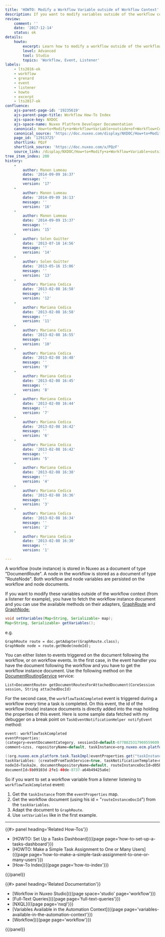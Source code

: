 ```yaml
---
title: 'HOWTO: Modify a Workflow Variable outside of Workflow Context'
description: If you want to modify variables outside of the workflow context, you have to fetch the workflow instance document and use the available methods on their adapters.
review:
    comment: ''
    date: '2017-12-14'
    status: ok
details:
    howto:
        excerpt: Learn how to modify a workflow outside of the workflow context.
        level: Advanced
        tool: Studio
        topics: 'Workflow, Event, Listener'
labels:
    - lts2016-ok
    - workflow
    - grenard
    - event
    - listener
    - howto
    - excerpt
    - lts2017-ok
confluence:
    ajs-parent-page-id: '19235619'
    ajs-parent-page-title: Workflow How-To Index
    ajs-space-key: NXDOC
    ajs-space-name: Nuxeo Platform Developer Documentation
    canonical: How+to+Modify+a+Workflow+Variable+outside+of+Workflow+Context
    canonical_source: 'https://doc.nuxeo.com/display/NXDOC/How+to+Modify+a+Workflow+Variable+outside+of+Workflow+Context'
    page_id: '12913725'
    shortlink: PQzF
    shortlink_source: 'https://doc.nuxeo.com/x/PQzF'
    source_link: /display/NXDOC/How+to+Modify+a+Workflow+Variable+outside+of+Workflow+Context
tree_item_index: 200
history:
    -
        author: Manon Lumeau
        date: '2014-09-09 16:37'
        message: ''
        version: '17'
    -
        author: Manon Lumeau
        date: '2014-09-09 16:13'
        message: ''
        version: '16'
    -
        author: Manon Lumeau
        date: '2014-09-09 15:37'
        message: ''
        version: '15'
    -
        author: Solen Guitter
        date: '2013-07-18 14:56'
        message: ''
        version: '14'
    -
        author: Solen Guitter
        date: '2013-05-16 15:06'
        message: ''
        version: '13'
    -
        author: Mariana Cedica
        date: '2013-02-08 16:58'
        message: ''
        version: '12'
    -
        author: Mariana Cedica
        date: '2013-02-08 16:58'
        message: ''
        version: '11'
    -
        author: Mariana Cedica
        date: '2013-02-08 16:55'
        message: ''
        version: '10'
    -
        author: Mariana Cedica
        date: '2013-02-08 16:48'
        message: ''
        version: '9'
    -
        author: Mariana Cedica
        date: '2013-02-08 16:45'
        message: ''
        version: '8'
    -
        author: Mariana Cedica
        date: '2013-02-08 16:44'
        message: ''
        version: '7'
    -
        author: Mariana Cedica
        date: '2013-02-08 16:42'
        message: ''
        version: '6'
    -
        author: Mariana Cedica
        date: '2013-02-08 16:42'
        message: ''
        version: '5'
    -
        author: Mariana Cedica
        date: '2013-02-08 16:38'
        message: ''
        version: '4'
    -
        author: Mariana Cedica
        date: '2013-02-08 16:36'
        message: ''
        version: '3'
    -
        author: Mariana Cedica
        date: '2013-02-08 16:34'
        message: ''
        version: '2'
    -
        author: Mariana Cedica
        date: '2013-02-08 16:30'
        message: ''
        version: '1'

---
```

A workflow (route instance) is stored in Nuxeo as a document of type "DocumentRoute". A node in the workflow is stored as a document of type "RouteNode". Both workflow and node variables are persisted on the workflow and node documents.

If you want to modify these variables outside of the workflow context (from a listener for example), you have to fetch the workflow instance document and you can use the available methods on their adapters, [GraphRoute](http://community.nuxeo.com/api/nuxeo/8.10/javadoc/org/nuxeo/ecm/platform/routing/core/impl/GraphRoute.html) and [GraphNode:](http://community.nuxeo.com/api/nuxeo/8.10/javadoc/org/nuxeo/ecm/platform/routing/core/impl/GraphNode.html)

```java
void setVariables(Map<String, Serializable> map);
Map<String, Serializable> getVariables();
```

e.g.

```
GraphRoute route = doc.getAdapter(GraphRoute.class);
GraphNode node = route.getNode(nodeId);
```

You can either listen to events triggered on the document following the workflow, or on workflow events.
In the first case, in the event handler you have the document following the workflow and you have to get the workflow instance document. Use the following method on the [DocumentRoutingService](http://community.nuxeo.com/api/nuxeo/8.10/javadoc/org/nuxeo/ecm/platform/routing/api/DocumentRoutingService.html) service:

```
List<DocumentRoute> getDocumentRoutesForAttachedDocument(CoreSession session, String attachedDocId)
```

For the second case, the `workflowTaskCompleted` event is triggered during a workflow every time a task is completed. On this event, the id of the workflow (route) instance documents is directly added into the map holding the properties of this event.
Here is some sample data fetched with my debugger on a break point on `TaskEventNotificationHelper notifyEvent` method:

```java
event: workflowTaskCompleted
eventProperties:
{category=eventDocumentCategory, sessionId=default-6778825317969559609, recipients=[Administrator, Administrator, test],
comment=szss, repositoryName=default, taskInstance=org.nuxeo.ecm.platform.task.TaskImpl@65fff289, documentLifeCycle=project}

((org.nuxeo.ecm.platform.task.TaskImpl)eventProperties.get("taskInstance")).getVariables()
taskVariables: {createdFromTaskService=true, taskNotificationTemplate=myTemplate, document.routing.step=0be590a5-8d03-48ef-9649-a82f06d8001a,
nodeId=Taska2e, documentRepositoryName=default, routeInstanceDocId=d05b14e4-8d60-41be-bea2-0d4063196c0b, directive=Aknowledgement, validated=false,
documentId=5b09103d-2fe1-40de-8737-a64b49425a6e}
```

So if you want to set a workflow variable from a listener listening to `workflowTaskCompleted` event:

1.  Get the `taskInstance` from the `eventProperties` map.
2.  Get the workflow document (using his id = "`routeInstanceDocId`") from the `taskVariables`.
3.  Adapt the document to `GraphRoute`.
4.  Use `setVariables` like in the first example.

* * *

<div class="row" data-equalizer data-equalize-on="medium"><div class="column medium-6">{{#> panel heading='Related How-Tos'}}

- [HOWTO: Set Up a Tasks Dashboard]({{page page='how-to-set-up-a-tasks-dashboard'}})&nbsp;
- [HOWTO: Make a Simple Task Assignment to One or Many Users]({{page page='how-to-make-a-simple-task-assignment-to-one-or-many-users'}})&nbsp;
- [How-To Index]({{page page='how-to-index'}})

{{/panel}}</div><div class="column medium-6">{{#> panel heading='Related Documentation'}}

- [Workflow in Nuxeo Studio]({{page space='studio' page='workflow'}})
- [Full-Text Queries]({{page page='full-text-queries'}})
- [NXQL]({{page page='nxql'}})
- [Variables Available in the Automation Context]({{page page='variables-available-in-the-automation-context'}})
- [Workflow]({{page page='workflow'}})

{{/panel}}</div></div>
